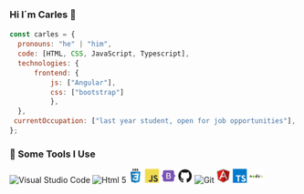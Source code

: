 ### Hi I´m Carles 👋

<!--
**carlesnacher/carlesnacher** is a ✨ _special_ ✨ repository because its `README.md` (this file) appears on your GitHub profile.

Here are some ideas to get you started:

- 🔭 I’m currently working on ...
- 🌱 I’m currently learning ...
- 👯 I’m looking to collaborate on ...
- 🤔 I’m looking for help with ...
- 💬 Ask me about ...
- 📫 How to reach me: ...
- 😄 Pronouns: ...
- ⚡ Fun fact: ...
-->

```javascript
const carles = {
  pronouns: "he" | "him",
  code: [HTML, CSS, JavaScript, Typescript],
  technologies: {
      frontend: {
          js: ["Angular"],
          css: ["bootstrap"]
          },
  },
 currentOccupation: ["last year student, open for job opportunities"],
};

```

<h3>🚀 Some Tools I Use</h2>
<p align="left">
<img src="https://cdn.jsdelivr.net/gh/devicons/devicon/icons/vscode/vscode-original.svg" alt="Visual Studio Code" width="25" height="25" />
<img src="https://cdn.jsdelivr.net/gh/devicons/devicon/icons/html5/html5-original.svg" alt="Html 5" width="25" height="25" />
<img src="https://raw.githubusercontent.com/devicons/devicon/master/icons/css3/css3-original-wordmark.svg" alt="css3" width="25" height="25" />
<img src="https://raw.githubusercontent.com/devicons/devicon/master/icons/javascript/javascript-original.svg" alt="javascript" width="25" height="25" />  
<img src="https://raw.githubusercontent.com/devicons/devicon/master/icons/bootstrap/bootstrap-plain.svg" alt="bootstrap" width="25" height="25" />
<img src="https://github.com/devicons/devicon/blob/master/icons/github/github-original.svg" alt="GitHub" width="25" height="25">
<img src="https://cdn.jsdelivr.net/gh/devicons/devicon/icons/git/git-original.svg" alt="Git" width="25" height="25">  
<img src="https://raw.githubusercontent.com/devicons/devicon/master/icons/angularjs/angularjs-original.svg" alt="angular-js" width="25" height="25" />
<img src="https://raw.githubusercontent.com/devicons/devicon/master/icons/typescript/typescript-original.svg" alt="typescript" width="25" height="25" />
<img src="https://raw.githubusercontent.com/devicons/devicon/master/icons/nodejs/nodejs-original-wordmark.svg" alt="nodejs" width="25" height="25" />

